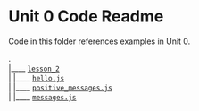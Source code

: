 # Unit 0 Code Readme

Code in this folder references examples in Unit 0.

.  
|____ [`lesson_2`](./Unit_0/lesson_2/)  
| |____ [`hello.js`](./Unit_0/lesson_2/hello.js)  
| |____ [`positive_messages.js`](./Unit_0/lesson_2/positive_messages.js)  
| |____ [`messages.js`](./Unit_0/lesson_2/messages.js)  
